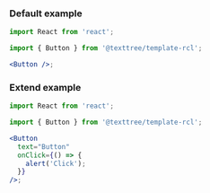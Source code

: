 ### Default example

```jsx
import React from 'react';

import { Button } from '@texttree/template-rcl';

<Button />;
```

### Extend example

```jsx
import React from 'react';

import { Button } from '@texttree/template-rcl';

<Button
  text="Button"
  onClick={() => {
    alert('Click');
  }}
/>;
```
